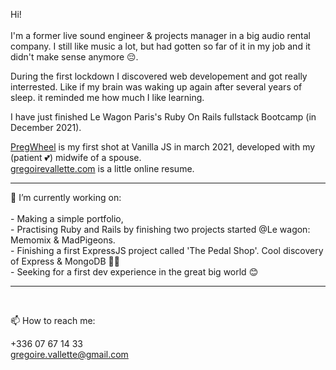 
Hi!
<br>
<br>
I'm a former live sound engineer & projects manager in a big audio rental company. I still like music a lot, but had gotten so far of it in my job and it didn't make sense anymore 😔. 

During the first lockdown I discovered web developement and got really interrested. Like if my brain was waking up again after several years of sleep. it reminded me how much I like learning. 

I have just finished Le Wagon Paris's Ruby On Rails fullstack Bootcamp (in December 2021).

<a href='https://github.com/GregLaBelette/PregWheel'>PregWheel</a> is my first shot at Vanilla JS in march 2021, developed with my (patient 💕) midwife of a spouse.<br>
<a href='https://gregoirevalette.com'>gregoirevallette.com</a> is a little online resume.

<hr>
🔭 I’m currently working on:
 <br>
 <br>
 - Making a simple portfolio, <br>
 - Practising Ruby and Rails by finishing two projects started @Le wagon: Memomix & MadPigeons. <br>
 - Finishing a first ExpressJS project called 'The Pedal Shop'. Cool discovery of Express & MongoDB 👍🏻 <br>
 - Seeking for a first dev experience in the great big world 😊 <br>

<hr>
<br>

📫 How to reach me:

+336 07 67 14 33
<br>
gregoire.vallette@gmail.com

